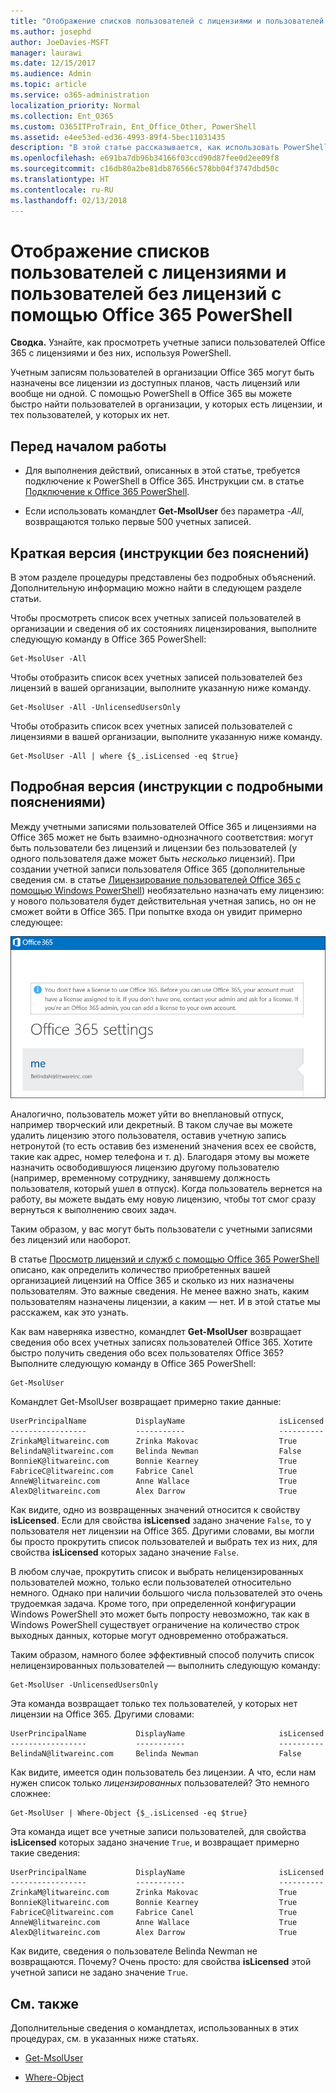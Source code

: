```yaml
---
title: "Отображение списков пользователей с лицензиями и пользователей без лицензий с помощью Office 365 PowerShell"
ms.author: josephd
author: JoeDavies-MSFT
manager: laurawi
ms.date: 12/15/2017
ms.audience: Admin
ms.topic: article
ms.service: o365-administration
localization_priority: Normal
ms.collection: Ent_O365
ms.custom: O365ITProTrain, Ent_Office_Other, PowerShell
ms.assetid: e4ee53ed-ed36-4993-89f4-5bec11031435
description: "В этой статье рассказывается, как использовать PowerShell в Office 365 для просмотра учетных записей пользователей с лицензиями и пользователей без лицензий."
ms.openlocfilehash: e691ba7db96b34166f03ccd90d87fee0d2ee09f8
ms.sourcegitcommit: c16db80a2be81db876566c578bb04f3747dbd50c
ms.translationtype: HT
ms.contentlocale: ru-RU
ms.lasthandoff: 02/13/2018
---
```

# <a name="view-licensed-and-unlicensed-users-with-office-365-powershell"></a>Отображение списков пользователей с лицензиями и пользователей без лицензий с помощью Office 365 PowerShell

**Сводка.** Узнайте, как просмотреть учетные записи пользователей Office 365 с лицензиями и без них, используя PowerShell.
  
Учетным записям пользователей в организации Office 365 могут быть назначены все лицензии из доступных планов, часть лицензий или вообще ни одной. С помощью PowerShell в Office 365 вы можете быстро найти пользователей в организации, у которых есть лицензии, и тех пользователей, у которых их нет.
  
## <a name="before-you-begin"></a>Перед началом работы

- Для выполнения действий, описанных в этой статье, требуется подключение к PowerShell в Office 365. Инструкции см. в статье [Подключение к Office 365 PowerShell](connect-to-office-365-powershell.md).
    
- Если использовать командлет **Get-MsolUser** без параметра _-All_, возвращаются только первые 500 учетных записей.
    
## <a name="the-short-version-instructions-without-explanations"></a>Краткая версия (инструкции без пояснений)

В этом разделе процедуры представлены без подробных объяснений. Дополнительную информацию можно найти в следующем разделе статьи.
  
Чтобы просмотреть список всех учетных записей пользователей в организации и сведения об их состояниях лицензирования, выполните следующую команду в Office 365 PowerShell:
  
```
Get-MsolUser -All
```

Чтобы отобразить список всех учетных записей пользователей без лицензий в вашей организации, выполните указанную ниже команду.
  
```
Get-MsolUser -All -UnlicensedUsersOnly
```

Чтобы отобразить список всех учетных записей пользователей с лицензиями в вашей организации, выполните указанную ниже команду.
  
```
Get-MsolUser -All | where {$_.isLicensed -eq $true}
```

## <a name="the-long-version-instructions-with-detailed-explanations"></a>Подробная версия (инструкции с подробными пояснениями)

Между учетными записями пользователей Office 365 и лицензиями на Office 365 может не быть взаимно-однозначного соответствия: могут быть пользователи без лицензий и лицензии без пользователей (у одного пользователя даже может быть *несколько* лицензий). При создании учетной записи пользователя Office 365 (дополнительные сведения см. в статье [Лицензирование пользователей Office 365 с помощью Windows PowerShell](http://technet.microsoft.com/library/0ab9fcac-e5ea-4b5b-b72c-8c92c55565ac.aspx)) необязательно назначать ему лицензию: у нового пользователя будет действительная учетная запись, но он не сможет войти в Office 365. При попытке входа он увидит примерно следующее:
  
![Пользователь без действительной лицензии на Office 365.](images/o365_powershell_no_license.png)
  
Аналогично, пользователь может уйти во внеплановый отпуск, например творческий или декретный. В таком случае вы можете удалить лицензию этого пользователя, оставив учетную запись нетронутой (то есть оставив без изменений значения всех ее свойств, такие как адрес, номер телефона и т. д). Благодаря этому вы можете назначить освободившуюся лицензию другому пользователю (например, временному сотруднику, занявшему должность пользователя, который ушел в отпуск). Когда пользователь вернется на работу, вы можете выдать ему новую лицензию, чтобы тот смог сразу вернуться к выполнению своих задач.
  
Таким образом, у вас могут быть пользователи с учетными записями без лицензий или наоборот.
  
В статье [Просмотр лицензий и служб с помощью Office 365 PowerShell](view-licenses-and-services-with-office-365-powershell.md) описано, как определить количество приобретенных вашей организацией лицензий на Office 365 и сколько из них назначены пользователям. Это важные сведения. Не менее важно знать, каким пользователям назначены лицензии, а каким — нет. И в этой статье мы расскажем, как это узнать.
  
Как вам наверняка известно, командлет **Get-MsolUser** возвращает сведения обо всех учетных записях пользователей Office 365. Хотите быстро получить сведения обо всех пользователях Office 365? Выполните следующую команду в Office 365 PowerShell:
  
```
Get-MsolUser
```

Командлет Get-MsolUser возвращает примерно такие данные:
  
```
UserPrincipalName           DisplayName                     isLicensed
-----------------           -----------                     ----------
ZrinkaM@litwareinc.com      Zrinka Makovac                  True
BelindaN@litwareinc.com     Belinda Newman                  False
BonnieK@litwareinc.com      Bonnie Kearney                  True
FabriceC@litwareinc.com     Fabrice Canel                   True
AnneW@litwareinc.com        Anne Wallace                    True
AlexD@litwareinc.com        Alex Darrow                     True
```

Как видите, одно из возвращенных значений относится к свойству **isLicensed**. Если для свойства **isLicensed** задано значение `False`, то у пользователя нет лицензии на Office 365. Другими словами, вы могли бы просто прокрутить список пользователей и выбрать тех из них, для свойства **isLicensed** которых задано значение `False`.
  
В любом случае, прокрутить список и выбрать нелицензированных пользователей можно, только если пользователей относительно немного. Однако при наличии большого числа пользователей это очень трудоемкая задача. Кроме того, при определенной конфигурации Windows PowerShell это может быть попросту невозможно, так как в Windows PowerShell существует ограничение на количество строк выходных данных, которые могут одновременно отображаться.
  
Таким образом, намного более эффективный способ получить список нелицензированных пользователей — выполнить следующую команду:
  
```
Get-MsolUser -UnlicensedUsersOnly
```

Эта команда возвращает только тех пользователей, у которых нет лицензии на Office 365. Другими словами:
  
```
UserPrincipalName           DisplayName                     isLicensed
-----------------           -----------                     ----------
BelindaN@litwareinc.com     Belinda Newman                  False
```

Как видите, имеется один пользователь без лицензии. А что, если нам нужен список только *лицензированных* пользователей? Это немного сложнее:
  
```
Get-MsolUser | Where-Object {$_.isLicensed -eq $true}
```

Эта команда ищет все учетные записи пользователей, для свойства **isLicensed** которых задано значение `True`, и возвращает примерно такие сведения:
  
```
UserPrincipalName           DisplayName                     isLicensed
-----------------           -----------                     ----------
ZrinkaM@litwareinc.com      Zrinka Makovac                  True
BonnieK@litwareinc.com      Bonnie Kearney                  True
FabriceC@litwareinc.com     Fabrice Canel                   True
AnneW@litwareinc.com        Anne Wallace                    True
AlexD@litwareinc.com        Alex Darrow                     True
```

Как видите, сведения о пользователе Belinda Newman не возвращаются. Почему? Очень просто: для свойства **isLicensed** этой учетной записи не задано значение `True`.
  
## <a name="see-also"></a>См. также
<a name="SeeAlso"> </a>

Дополнительные сведения о командлетах, использованных в этих процедурах, см. в указанных ниже статьях.
  
- [Get-MsolUser](https://go.microsoft.com/fwlink/p/?LinkId=691547)
    
- [Where-Object](https://go.microsoft.com/fwlink/p/?LinkId=113423)
    

